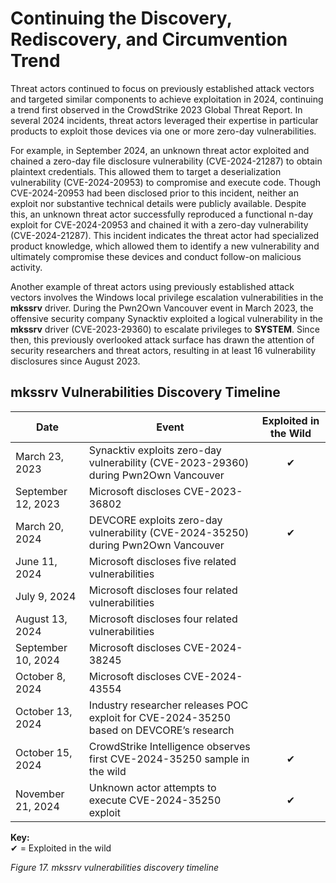 # Continuing the Discovery, Rediscovery, and Circumvention Trend

Threat actors continued to focus on previously established attack vectors and targeted similar components to achieve exploitation in 2024, continuing a trend first observed in the CrowdStrike 2023 Global Threat Report. In several 2024 incidents, threat actors leveraged their expertise in particular products to exploit those devices via one or more zero-day vulnerabilities.

For example, in September 2024, an unknown threat actor exploited and chained a zero-day file disclosure vulnerability (CVE-2024-21287) to obtain plaintext credentials. This allowed them to target a deserialization vulnerability (CVE-2024-20953) to compromise and execute code. Though CVE-2024-20953 had been disclosed prior to this incident, neither an exploit nor substantive technical details were publicly available. Despite this, an unknown threat actor successfully reproduced a functional n-day exploit for CVE-2024-20953 and chained it with a zero-day vulnerability (CVE-2024-21287). This incident indicates the threat actor had specialized product knowledge, which allowed them to identify a new vulnerability and ultimately compromise these devices and conduct follow-on malicious activity.

Another example of threat actors using previously established attack vectors involves the Windows local privilege escalation vulnerabilities in the **mks­srv** driver. During the Pwn2Own Vancouver event in March 2023, the offensive security company Synacktiv exploited a logical vulnerability in the **mks­srv** driver (CVE-2023-29360) to escalate privileges to **SYSTEM**. Since then, this previously overlooked attack surface has drawn the attention of security researchers and threat actors, resulting in at least 16 vulnerability disclosures since August 2023.

## mks­srv Vulnerabilities Discovery Timeline

| Date               | Event                                                                                          |  Exploited in the Wild  |
|--------------------|------------------------------------------------------------------------------------------------|:-----------------------:|
| March 23, 2023     | Synacktiv exploits zero-day vulnerability (CVE-2023-29360) during Pwn2Own Vancouver           |        ✔                |
| September 12, 2023 | Microsoft discloses CVE-2023-36802                                                            |                         |
| March 20, 2024     | DEVCORE exploits zero-day vulnerability (CVE-2024-35250) during Pwn2Own Vancouver             |        ✔                |
| June 11, 2024      | Microsoft discloses five related vulnerabilities                                              |                         |
| July 9, 2024       | Microsoft discloses four related vulnerabilities                                              |                         |
| August 13, 2024    | Microsoft discloses four related vulnerabilities                                              |                         |
| September 10, 2024 | Microsoft discloses CVE-2024-38245                                                            |                         |
| October 8, 2024    | Microsoft discloses CVE-2024-43554                                                            |                         |
| October 13, 2024   | Industry researcher releases POC exploit for CVE-2024-35250 based on DEVCORE’s research       |                         |
| October 15, 2024   | CrowdStrike Intelligence observes first CVE-2024-35250 sample in the wild                      |        ✔                |
| November 21, 2024  | Unknown actor attempts to execute CVE-2024-35250 exploit                                      |        ✔                |

**Key:**  
✔ = Exploited in the wild

*Figure 17. mks­srv vulnerabilities discovery timeline*